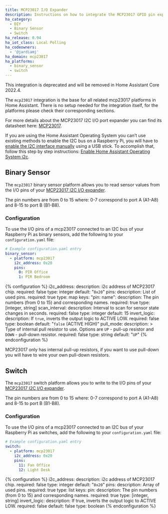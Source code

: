 ```yaml
---
title: MCP23017 I/O Expander
description: Instructions on how to integrate the MCP23017 GPIO pin expander with I2C interface into Home Assistant.
ha_category:
  - DIY
  - Binary Sensor
  - Switch
ha_release: 0.94
ha_iot_class: Local Polling
ha_codeowners:
  - '@jardiamj'
ha_domain: mcp23017
ha_platforms:
  - binary_sensor
  - switch
---
```


<div class='note warning'>

This integration is deprecated and will be removed in Home Assistant Core 2022.4.

</div>

The `mcp23017` integration is the base for all related mcp23017 platforms in Home Assistant. There is no setup needed for the integration itself, for the platforms please check their corresponding sections.

For more details about the MCP23017 I2C I/O port expander you can find its datasheet here: [MCP23017](https://www.microchip.com/wwwproducts/en/MCP23017).

If you are using the Home Assistant Operating System you can’t use existing methods to enable the I2C bus on a Raspberry Pi, you will have to [enable the I2C interface manually](https://github.com/home-assistant/operating-system/tree/dev/Documentation/boards/raspberrypi#i2c) using a USB stick. To accomplish that, follow this step by step instructions: [Enable Home Assistant Operating System i2c](/hassio/enable_i2c).

## Binary Sensor

The `mcp23017` binary sensor platform allows you to read sensor values from the I/O pins of your [MCP23017 I2C I/O expander](https://www.adafruit.com/product/732).

The pin numbers are from 0 to 15 where: 0-7 correspond to port A (A1-A8) and 8-15 to port B (B1-B8).

### Configuration

To use the I/O pins of a mcp23017 connected to an I2C bus of your Raspberry Pi as binary sensors, add the following to your `configuration.yaml` file:

```yaml
# Example configuration.yaml entry
binary_sensor:
  - platform: mcp23017
    i2c_address: 0x20
    pins:
      0: PIR Office
      1: PIR Bedroom
```

{% configuration %}
i2c_address:
  description: i2c address of MCP23017 chip.
  required: false
  type: integer
  default: "`0x20`"
pins:
  description: List of used pins.
  required: true
  type: map
  keys:
    "pin: name":
      description: The pin numbers (from 0 to 15) and corresponding names.
      required: true
      type: [integer, string]
scan_interval:
  description: Interval to scan for sensor state changes in seconds.
  required: false
  type: integer
  default: 15
invert_logic:
  description: If `true`, inverts the output logic to ACTIVE LOW.
  required: false
  type: boolean
  default: "`false` (ACTIVE HIGH)"
pull_mode:
  description: >
    Type of internal pull resistor to use.
    Options are `UP` - pull-up resistor and `DOWN` - pull-down resistor.
  required: false
  type: string
  default: "`UP`"
{% endconfiguration %}

<div class='note warning'>
  MCP23017 only has internal pull-up resistors, if you want to use pull-down you will have to wire your own pull-down resistors.
</div>

## Switch

The `mcp23017` switch platform allows you to write to the I/O pins of your [MCP23017 I2C I/O expander](https://www.adafruit.com/product/732).

The pin numbers are from 0 to 15 where: 0-7 correspond to port A (A1-A8) and 8-15 to port B (B1-B8).

### Configuration

To use the I/O pins of a mcp23017 connected to an I2C bus of your Raspberry Pi as switches, add the following to your `configuration.yaml` file:

```yaml
# Example configuration.yaml entry
switch:
  - platform: mcp23017
    i2c_address: 0x20
    pins:
      11: Fan Office
      12: Light Desk
```

{% configuration %}
i2c_address:
  description: i2c address of MCP23017 chip.
  required: false
  type: integer
  default: "`0x20`"
pins:
  description: Array of used pins.
  required: true
  type: list
  keys:
    pin:
      description: The pin numbers (from 0 to 15) and corresponding names.
      required: true
      type: [integer, string]
invert_logic:
  description: If true, inverts the output logic to ACTIVE LOW.
  required: false
  default: false
  type: boolean
{% endconfiguration %}
